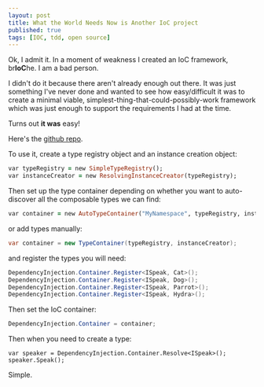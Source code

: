 ```yaml
---
layout: post
title: What the World Needs Now is Another IoC project
published: true
tags: [IOC, tdd, open source]
---
```


Ok, I admit it. In a moment of weakness I created an IoC framework, br**IoC**he. I am a bad person.

I didn't do it because there aren't already enough out there. It was just something I've never done and wanted to see how 
easy/difficult it was to create a minimal viable, simplest-thing-that-could-possibly-work framework which was just enough 
to support the requirements I had at the time. 

Turns out **it was** easy!

Here's the [github repo](https://github.com/deejaygraham/brioche).

To use it, create a type registry object and an instance creation object:

````ruby
var typeRegistry = new SimpleTypeRegistry();
var instanceCreator = new ResolvingInstanceCreator(typeRegistry);
````

Then set up the type container depending on whether you want to auto-discover all the composable types we can find:

```` ruby
var container = new AutoTypeContainer("MyNamespace", typeRegistry, instanceCreator);
````

or add types manually:
 
````csharp
var container = new TypeContainer(typeRegistry, instanceCreator);
````

and register the types you will need:

```` csharp
DependencyInjection.Container.Register<ISpeak, Cat>();
DependencyInjection.Container.Register<ISpeak, Dog>();
DependencyInjection.Container.Register<ISpeak, Parrot>();
DependencyInjection.Container.Register<ISpeak, Hydra>();
````

Then set the IoC container:

````cs
DependencyInjection.Container = container;
````				

Then when you need to create a type:

````
var speaker = DependencyInjection.Container.Resolve<ISpeak>();
speaker.Speak();
````

Simple.



